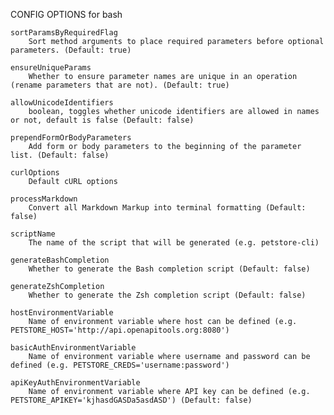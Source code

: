 
CONFIG OPTIONS for bash

	sortParamsByRequiredFlag
	    Sort method arguments to place required parameters before optional parameters. (Default: true)

	ensureUniqueParams
	    Whether to ensure parameter names are unique in an operation (rename parameters that are not). (Default: true)

	allowUnicodeIdentifiers
	    boolean, toggles whether unicode identifiers are allowed in names or not, default is false (Default: false)

	prependFormOrBodyParameters
	    Add form or body parameters to the beginning of the parameter list. (Default: false)

	curlOptions
	    Default cURL options

	processMarkdown
	    Convert all Markdown Markup into terminal formatting (Default: false)

	scriptName
	    The name of the script that will be generated (e.g. petstore-cli)

	generateBashCompletion
	    Whether to generate the Bash completion script (Default: false)

	generateZshCompletion
	    Whether to generate the Zsh completion script (Default: false)

	hostEnvironmentVariable
	    Name of environment variable where host can be defined (e.g. PETSTORE_HOST='http://api.openapitools.org:8080')

	basicAuthEnvironmentVariable
	    Name of environment variable where username and password can be defined (e.g. PETSTORE_CREDS='username:password')

	apiKeyAuthEnvironmentVariable
	    Name of environment variable where API key can be defined (e.g. PETSTORE_APIKEY='kjhasdGASDa5asdASD') (Default: false)


